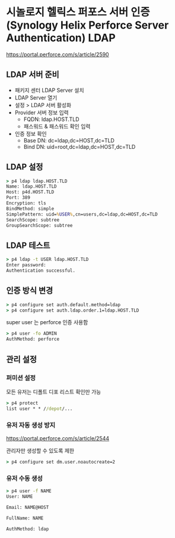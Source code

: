 # 시놀로지 헬릭스 퍼포스 서버 인증 (Synology Helix Perforce Server Authentication) LDAP

<https://portal.perforce.com/s/article/2590>

## LDAP 서버 준비

* 패키지 센터 LDAP Server 설치
* LDAP Server 열기
* 설정 > LDAP 서버 활성화
* Provider 서버 정보 입력
    * FQDN: ldap.HOST.TLD
    * 패스워드 & 패스워드 확인 입력
* 인증 정보 확인
    * Base DN: dc=ldap,dc=HOST,dc=TLD
    * Bind DN: uid=root,dc=ldap,dc=HOST,dc=TLD

## LDAP 설정

```bat
> p4 ldap ldap.HOST.TLD
Name: ldap.HOST.TLD
Host: p4d.HOST.TLD
Port: 389
Encryption: tls
BindMethod: simple
SimplePattern: uid=%USER%,cn=users,dc=ldap,dc=HOST,dc=TLD
SearchScope: subtree
GroupSearchScope: subtree
```

## LDAP 테스트

```bat
> p4 ldap -t USER ldap.HOST.TLD
Enter password: 
Authentication successful.
```

## 인증 방식 변경

```bat
> p4 configure set auth.default.method=ldap
> p4 configure set auth.ldap.order.1=ldap.HOST.TLD
```

super user 는 perforce 인증 사용함

```bat
> p4 user -fo ADMIN
AuthMethod: perforce
```

## 관리 설정

### 퍼미션 설정

모든 유저는 디폴트 디포 리스트 확인만 가능

```bat
> p4 protect
list user * * //depot/...
```
### 유저 자동 생성 방지

<https://portal.perforce.com/s/article/2544>

관리자만 생성할 수 있도록 제한

```bat
> p4 configure set dm.user.noautocreate=2
```

### 유저 수동 생성

```bat
> p4 user -f NAME
User: NAME

Email: NAME@HOST

FullName: NAME

AuthMethod: ldap
```

